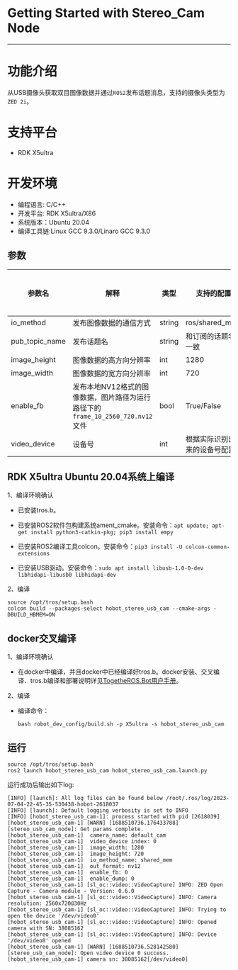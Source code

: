# Getting Started with Stereo_Cam Node
---

# 功能介绍

从USB摄像头获取双目图像数据并通过`ROS2`发布话题消息，支持的摄像头类型为`ZED 2i`。

# 支持平台

- RDK X5ultra

# 开发环境

- 编程语言: C/C++
- 开发平台: RDK X5ultra/X86
- 系统版本：Ubuntu 20.04
- 编译工具链:Linux GCC 9.3.0/Linaro GCC 9.3.0

## 参数

| 参数名      | 解释             | 类型   | 支持的配置                 | 是否必须 | 默认值             |
| ------------| -----------------| -------| --------------------------| -------- | -------------------|
| io_method| 发布图像数据的通信方式 | string    | ros/shared_mem         | 否       | shared_mem                |
| pub_topic_name| 发布话题名 | string    | 和订阅的话题名一致         | 否       | hbmem_stereo_img                |
| image_height| 图像数据的高方向分辨率 | int    | 1280         | 否       | 1280                |
| image_width | 图像数据的宽方向分辨率 | int    | 720         | 否        | 720               |
| enable_fb   | 发布本地NV12格式的图像数据，图片路径为运行路径下的`frame_10_2560_720.nv12`文件  | bool | True/False | 否 | False |
| video_device | 设备号 | int    | 根据实际识别出来的设备号配置         | 否        | 0               |

## RDK X5ultra Ubuntu 20.04系统上编译

1、编译环境确认

- 已安装tros.b。

- 已安装ROS2软件包构建系统ament_cmake。安装命令：`apt update; apt-get install python3-catkin-pkg; pip3 install empy`

- 已安装ROS2编译工具colcon。安装命令：`pip3 install -U colcon-common-extensions`

- 已安装USB驱动。安装命令：`sudo apt install libusb-1.0-0-dev libhidapi-libusb0 libhidapi-dev`

2、编译

```shell
source /opt/tros/setup.bash
colcon build --packages-select hobot_stereo_usb_cam --cmake-args -DBUILD_HBMEM=ON
```

## docker交叉编译

1、编译环境确认

- 在docker中编译，并且docker中已经编译好tros.b。docker安装、交叉编译、tros.b编译和部署说明详见[TogetheROS.Bot用户手册](https://developer.horizon.ai/api/v1/fileData/documents_tros/quick_start/cross_compile.html#)。

2、编译

- 编译命令：

  ```shell
  bash robot_dev_config/build.sh -p X5ultra -s hobot_stereo_usb_cam
  ```

## 运行

```shell
source /opt/tros/setup.bash
ros2 launch hobot_stereo_usb_cam hobot_stereo_usb_cam.launch.py
```

运行成功后输出如下log:

```shell
[INFO] [launch]: All log files can be found below /root/.ros/log/2023-07-04-22-45-35-530438-hobot-2618037
[INFO] [launch]: Default logging verbosity is set to INFO
[INFO] [hobot_stereo_usb_cam-1]: process started with pid [2618039]
[hobot_stereo_usb_cam-1] [WARN] [1688510736.176433788] [stereo_usb_cam_node]: Get params complete.
[hobot_stereo_usb_cam-1]  camera_name: default_cam
[hobot_stereo_usb_cam-1]  video_device index: 0
[hobot_stereo_usb_cam-1]  image_width: 1280
[hobot_stereo_usb_cam-1]  image_height: 720
[hobot_stereo_usb_cam-1]  io_method_name: shared_mem
[hobot_stereo_usb_cam-1]  out_format: nv12
[hobot_stereo_usb_cam-1]  enable_fb: 0
[hobot_stereo_usb_cam-1]  enable_dump: 0
[hobot_stereo_usb_cam-1] [sl_oc::video::VideoCapture] INFO: ZED Open Capture - Camera module - Version: 0.6.0
[hobot_stereo_usb_cam-1] [sl_oc::video::VideoCapture] INFO: Camera resolution: 2560x720@30Hz
[hobot_stereo_usb_cam-1] [sl_oc::video::VideoCapture] INFO: Trying to open the device '/dev/video0'
[hobot_stereo_usb_cam-1] [sl_oc::video::VideoCapture] INFO: Opened camera with SN: 38085162
[hobot_stereo_usb_cam-1] [sl_oc::video::VideoCapture] INFO: Device '/dev/video0' opened
[hobot_stereo_usb_cam-1] [WARN] [1688510736.528142580] [stereo_usb_cam_node]: Open video device 0 success.
[hobot_stereo_usb_cam-1] camera sn: 38085162[/dev/video0]
```
